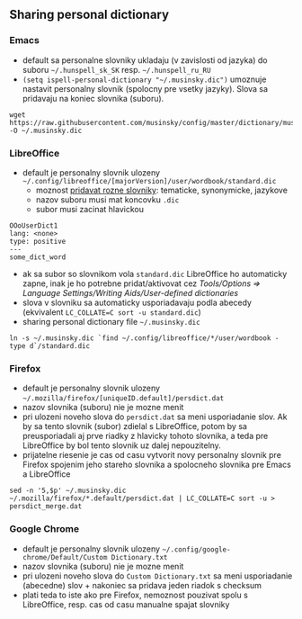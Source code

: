 Sharing personal dictionary
---------------------------
### Emacs
* default sa personalne slovniky ukladaju (v zavislosti od jazyka) do suboru `~/.hunspell_sk_SK` resp. `~/.hunspell_ru_RU`
* `(setq ispell-personal-dictionary "~/.musinsky.dic")` umoznuje nastavit personalny slovnik (spolocny pre vsetky jazyky). Slova sa pridavaju na koniec slovnika (suboru).
```
wget https://raw.githubusercontent.com/musinsky/config/master/dictionary/musinsky.dic -O ~/.musinsky.dic
```

### LibreOffice
* default je personalny slovnik ulozeny `~/.config/libreoffice/[majorVersion]/user/wordbook/standard.dic`
  * moznost [pridavat rozne slovniky](https://help.libreoffice.org/Common/Writing_Aids/cs): tematicke, synonymicke, jazykove
  * nazov suboru musi mat koncovku `.dic`
  * subor musi zacinat hlavickou
```
OOoUserDict1
lang: <none>
type: positive
---
some_dict_word
```
* ak sa subor so slovnikom vola `standard.dic` LibreOffice ho automaticky zapne, inak je ho potrebne pridat/aktivovat cez *Tools/Options => Language Settings/Writing Aids/User-defined dictionaries*
* slova v slovniku sa automaticky usporiadavaju podla abecedy (ekvivalent `LC_COLLATE=C sort -u standard.dic`)
* sharing personal dictionary file `~/.musinsky.dic`
```
ln -s ~/.musinsky.dic `find ~/.config/libreoffice/*/user/wordbook -type d`/standard.dic
```

### Firefox
* default je personalny slovnik ulozeny `~/.mozilla/firefox/[uniqueID.default]/persdict.dat`
* nazov slovnika (suboru) nie je mozne menit
* pri ulozeni noveho slova do `persdict.dat` sa meni usporiadanie slov. Ak by sa tento slovnik (subor) zdielal s LibreOffice, potom by sa preusporiadali aj prve riadky z hlavicky tohoto slovnika, a teda pre LibreOffice by bol tento slovnik uz dalej nepouzitelny.
* prijatelne riesenie je cas od casu vytvorit novy personalny slovnik pre Firefox spojenim jeho stareho slovnika a spolocneho slovnika pre Emacs a LibreOffice
```
sed -n '5,$p' ~/.musinsky.dic ~/.mozilla/firefox/*.default/persdict.dat | LC_COLLATE=C sort -u > persdict_merge.dat
```

### Google Chrome
* default je personalny slovnik ulozeny `~/.config/google-chrome/Default/Custom Dictionary.txt`
* nazov slovnika (suboru) nie je mozne menit
* pri ulozeni noveho slova do `Custom Dictionary.txt` sa meni usporiadanie (abecedne) slov + nakoniec sa pridava jeden riadok s checksum
* plati teda to iste ako pre Firefox, nemoznost pouzivat spolu s LibreOffice, resp. cas od casu manualne spajat slovniky
